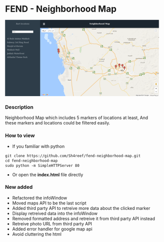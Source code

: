 FEND - Neighborhood Map
===============================
![Neighborhood Map](https://github.com/Sh4reef/fend-neighborhood-map/blob/master/screenshot/Neighborhood%20Map%20-%20Sh4reef.png)
### Description
Neighborhood Map which includes 5 markers of locations at least, And these markers and locations could be filtered easily.
### How to view
* If you familiar with python
```
git clone https://github.com/Sh4reef/fend-neighborhood-map.git
cd fend-neighborhood-map
sudo python -m SimpleHTTPServer 80 

```
* Or open the **index.html** file directly

### New added
* Refactored the infoWindow
* Moved maps API to be the last script 
* Added third party API to retreive more data about the clicked marker
* Display retreived data into the infoWindow
* Removed formatted address and retreive it from third party API instead
* Retreive photo URL from third party API
* Added error handler for google map api
* Avoid cluttering the html